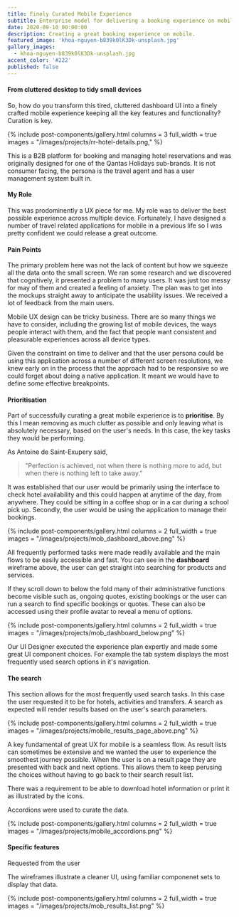 ```yaml
---
title: Finely Curated Mobile Experience
subtitle: Enterprise model for delivering a booking experience on mobile devices.
date: 2020-09-10 00:00:00
description: Creating a great booking experience on mobile.
featured_image: 'khoa-nguyen-b839k0lK3Dk-unsplash.jpg'
gallery_images:
  - khoa-nguyen-b839k0lK3Dk-unsplash.jpg
accent_color: '#222'
published: false
---
```


#### From cluttered desktop to tidy small devices
So, how do you transform this tired, cluttered dashboard UI into a finely crafted mobile experience keeping all the key features and functionality?  Curation is key.

{% include post-components/gallery.html
	columns = 3
	full_width = true
	images = "/images/projects/rr-hotel-details.png,"
%}

This is a B2B platform for booking and managing hotel reservations and was originally designed for one of the Qantas Holidays sub-brands.  It is not consumer facing, the persona is the travel agent and has a user management system built in.

#### My Role

This was prodominently a UX piece for me.  My role was to deliver the best possible experience across multiple device.  Fortunately, I have designed a number of travel related applications for mobile in a previous life so I was pretty confident we could release a great outcome. 

#### Pain Points
The primary problem here was not the lack of content but how we squeeze all the data onto the small screen.  We ran some research and we discovered that cognitively, it presented a problem to many users.  It was just too messy for may of them and created a feeling of anxiety.  The plan was to get into the mockups straight away to anticipate the usability issues.  We received a lot of feedback from the main users.

Mobile UX design can be tricky business.  There are so many things we have to consider, including the growing list of mobile devices, the ways people interact with them, and the fact that people want consistent and pleasurable experiences across all device types.

<!-- Read this for reference: https://www.toptal.com/designers/ux/mobile-ux-design-best-practices -->

Given the constraint on time to deliver and that the user persona could be using this application across a number of different screen resolutions, we knew early on in the process that the approach had to be responsive so we could forget about doing a native application.  It meant we would have to define some effective breakpoints.

#### Prioritisation
Part of successfully curating a great mobile experience is to **prioritise**.  By this I mean removing as much clutter as possible and only leaving what is absolutely necessary, based on the user's needs.  In this case, the key tasks they would be performing.

As Antoine de Saint-Exupery said,

> "Perfection is achieved, not when there is nothing more to add, but when there is nothing left to take away."

It was established that our user would be primarily using the interface to check hotel availability and this could happen at anytime of the day, from anywhere.  They could be sitting in a coffee shop or in a car during a school pick up.  Secondly, the user would be using the application to manage their bookings.

{% include post-components/gallery.html
	columns = 2
	full_width = true
	images = "/images/projects/mob_dashboard_above.png"
%}

All frequently performed tasks were made readily available and the main flows to be easily accessible and fast.  You can see in the **dashboard** wireframe above, the user can get straight into searching for products and services.  

If they scroll down to below the fold many of their administrative functions become visible such as, ongoing quotes, existing bookings or the user can run a search to find specific bookings or quotes.  These can also be accessed using their profile avatar to reveal a menu of options.

{% include post-components/gallery.html
	columns = 2
	full_width = true
	images = "/images/projects/mob_dashboard_below.png"
%}

Our UI Designer executed the experience plan expertly and made some great UI component choices.  For example the tab system displays the most frequently used search options in it's navigation.

#### The search
This section allows for the most frequently used search tasks.  In this case the user requested it to be for hotels, activities and transfers.  A search as expected will render results based on the user's search parameters.  

{% include post-components/gallery.html
	columns = 2
	full_width = true
	images = "/images/projects/mobile_results_page_above.png"
%}

A key fundamental of great UX for mobile is a seamless flow.  As result lists can sometimes be extensive and we wanted the user to experience the smoothest journey possible.  When the user is on a result page they are presented with back and next options.  This allows them to keep perusing the choices without having to go back to their search result list.

There was a requirement to be able to download hotel information or print it as illustrated by the icons.

Accordions were used to curate the data.

{% include post-components/gallery.html
	columns = 2
	full_width = true
	images = "/images/projects/mobile_accordions.png"
%}

#### Specific features
Requested from the user

The wireframes illustrate a cleaner UI, using familiar componenet sets to display that data.

{% include post-components/gallery.html
	columns = 2
	full_width = true
	images = "/images/projects/mob_results_list.png"
%}